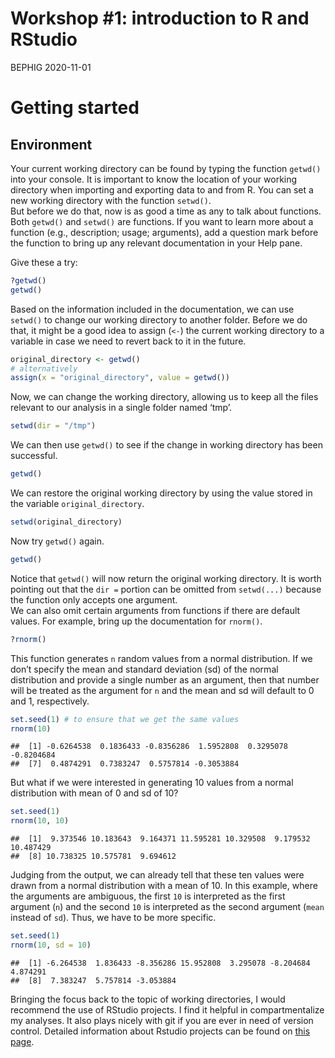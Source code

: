 Workshop \#1: introduction to R and RStudio
================
BEPHIG
2020-11-01

# Getting started

## Environment

Your current working directory can be found by typing the function
`getwd()` into your console. It is important to know the location of
your working directory when importing and exporting data to and from R.
You can set a new working directory with the function `setwd()`.  
But before we do that, now is as good a time as any to talk about
functions. Both `getwd()` and `setwd()` are functions. If you want to
learn more about a function (e.g., description; usage; arguments), add a
question mark before the function to bring up any relevant documentation
in your Help pane.

Give these a try:

``` r
?getwd()
getwd()
```

Based on the information included in the documentation, we can use
`setwd()` to change our working directory to another folder. Before we
do that, it might be a good idea to assign (`<-`) the current working
directory to a variable in case we need to revert back to it in the
future.

``` r
original_directory <- getwd() 
# alternatively
assign(x = "original_directory", value = getwd())
```

Now, we can change the working directory, allowing us to keep all the
files relevant to our analysis in a single folder named ‘tmp’.

``` r
setwd(dir = "/tmp")
```

We can then use `getwd()` to see if the change in working directory has
been successful.

``` r
getwd()
```

We can restore the original working directory by using the value stored
in the variable `original_directory`.

``` r
setwd(original_directory)
```

Now try `getwd()` again.

``` r
getwd()
```

Notice that `getwd()` will now return the original working directory. It
is worth pointing out that the `dir =` portion can be omitted from
`setwd(...)` because the function only accepts one argument.  
We can also omit certain arguments from functions if there are default
values. For example, bring up the documentation for `rnorm()`.

``` r
?rnorm()
```

This function generates `n` random values from a normal distribution. If
we don’t specify the mean and standard deviation (sd) of the normal
distribution and provide a single number as an argument, then that
number will be treated as the argument for `n` and the mean and sd will
default to 0 and 1, respectively.

``` r
set.seed(1) # to ensure that we get the same values
rnorm(10)
```

    ##  [1] -0.6264538  0.1836433 -0.8356286  1.5952808  0.3295078 -0.8204684
    ##  [7]  0.4874291  0.7383247  0.5757814 -0.3053884

But what if we were interested in generating 10 values from a normal
distribution with mean of 0 and sd of 10?

``` r
set.seed(1)
rnorm(10, 10)
```

    ##  [1]  9.373546 10.183643  9.164371 11.595281 10.329508  9.179532 10.487429
    ##  [8] 10.738325 10.575781  9.694612

Judging from the output, we can already tell that these ten values were
drawn from a normal distribution with a mean of 10. In this example,
where the arguments are ambiguous, the first `10` is interpreted as the
first argument (`n`) and the second `10` is interpreted as the second
argument (`mean` instead of `sd`). Thus, we have to be more specific.

``` r
set.seed(1)
rnorm(10, sd = 10)
```

    ##  [1] -6.264538  1.836433 -8.356286 15.952808  3.295078 -8.204684  4.874291
    ##  [8]  7.383247  5.757814 -3.053884

Bringing the focus back to the topic of working directories, I would
recommend the use of RStudio projects. I find it helpful in
compartmentalize my analyses. It also plays nicely with git if you are
ever in need of version control. Detailed information about Rstudio
projects can be found on [this
page](https://support.rstudio.com/hc/en-us/articles/200526207-Using-Projects).
